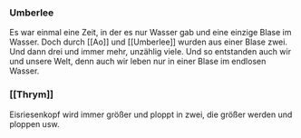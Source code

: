 ### Umberlee
Es war einmal eine Zeit, in der es nur Wasser gab und eine einzige Blase im Wasser. Doch durch [[Ao]] und [[Umberlee]] wurden aus einer Blase zwei. Und dann drei und immer mehr, unzählig viele. Und so entstanden auch wir und unsere Welt, denn auch wir leben nur in einer Blase im endlosen Wasser.

### [[Thrym]]
Eisriesenkopf wird immer größer und ploppt in zwei, die größer werden und ploppen usw.